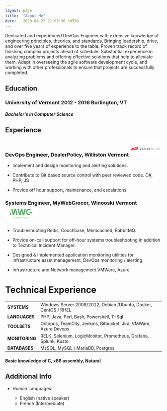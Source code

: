 ```yaml
---
layout: page
title:  "About Me"
date:   2020-04-22 21:03:36 +0530
---
```


Dedicated and experienced DevOps Engineer with extensive knowledge of engineering principles, theories, and standards. Bringing leadership, drive, and over five years of experience to the table. Proven track record of finishing complex projects ahead of schedule. Substantial experience in analyzing problems and offering effective solutions that help to alleviate them. Adept in overseeing the agile software development cycle, and working with other professionals to ensure that projects are successfully completed.


## Education
### University of Vermont 2012 - 2016 Burlington, VT
   ##### Bachelor's in Computer Science

## Experience
### DevOps Engineer, DealerPolicy, Williston Vermont <img src="/assets/images/dp_logo.png" width="100" height="50" />

*  Implement and design monitoring and alerting solutions.

* Contribute to Git based source control with peer reviewed code. C#, PHP, JS

* Provide off hour support, maintenance,  and escalations. 


### Systems Engineer, MyWebGrocer, Winooski Vermont <img src="/assets/images/mwg_logo.png" width="100" height="50" />


* Troubleshooting Redis, Couchbase, Memcached, RabbitMQ.

* Provide on-call support for off-hour systems troubleshooting in addition to Technical Incident Manager.

* Designed & Implemented application monitoring utilities for infrastructure asset management, DevOps monitoring / alerting.
* Infrastructure and Network management VMWare, Azure

# Technical Experience
|||
|---|---|
| **SYSTEMS** | Windows Server 2008/2012, Debian /Ubuntu, Docker, CentOS / RHEL |
| **LANGUAGES** | PHP, Java, Perl, Bash, Powershell, T-Sql |
| **TOOLSETS** | Octopus, TeamCity, Jenkins, Bitbucket, Jira, VMWare, Azure Devops |
| **MONITORING** | RELK, Selenium, LogicMonitor, Prometheus, Grafana, Splunk, Kusto |
| **DATABASES** | MsSQL, MySQL / MariaDB, Postgres |

####   Basic knowledge of **C**, **x86 assembly**, **Natural**

Additional Info
----------------------------------------

* Human Languages:

     * English (native speaker)
     * French (Intermediate)

